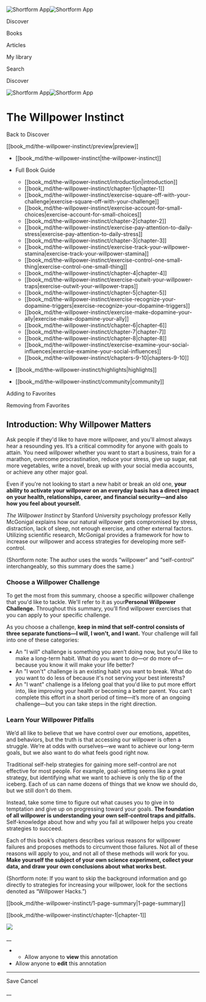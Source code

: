 ![Shortform App](/img/logo.36a2399e.svg)![Shortform App](/img/logo-dark.70c1b072.svg)

Discover

Books

Articles

My library

Search

Discover

![Shortform App](/img/logo.36a2399e.svg)![Shortform App](/img/logo-dark.70c1b072.svg)

# The Willpower Instinct

Back to Discover

[[book_md/the-willpower-instinct/preview|preview]]

  * [[book_md/the-willpower-instinct|the-willpower-instinct]]
  * Full Book Guide

    * [[book_md/the-willpower-instinct/introduction|introduction]]
    * [[book_md/the-willpower-instinct/chapter-1|chapter-1]]
    * [[book_md/the-willpower-instinct/exercise-square-off-with-your-challenge|exercise-square-off-with-your-challenge]]
    * [[book_md/the-willpower-instinct/exercise-account-for-small-choices|exercise-account-for-small-choices]]
    * [[book_md/the-willpower-instinct/chapter-2|chapter-2]]
    * [[book_md/the-willpower-instinct/exercise-pay-attention-to-daily-stress|exercise-pay-attention-to-daily-stress]]
    * [[book_md/the-willpower-instinct/chapter-3|chapter-3]]
    * [[book_md/the-willpower-instinct/exercise-track-your-willpower-stamina|exercise-track-your-willpower-stamina]]
    * [[book_md/the-willpower-instinct/exercise-control-one-small-thing|exercise-control-one-small-thing]]
    * [[book_md/the-willpower-instinct/chapter-4|chapter-4]]
    * [[book_md/the-willpower-instinct/exercise-outwit-your-willpower-traps|exercise-outwit-your-willpower-traps]]
    * [[book_md/the-willpower-instinct/chapter-5|chapter-5]]
    * [[book_md/the-willpower-instinct/exercise-recognize-your-dopamine-triggers|exercise-recognize-your-dopamine-triggers]]
    * [[book_md/the-willpower-instinct/exercise-make-dopamine-your-ally|exercise-make-dopamine-your-ally]]
    * [[book_md/the-willpower-instinct/chapter-6|chapter-6]]
    * [[book_md/the-willpower-instinct/chapter-7|chapter-7]]
    * [[book_md/the-willpower-instinct/chapter-8|chapter-8]]
    * [[book_md/the-willpower-instinct/exercise-examine-your-social-influences|exercise-examine-your-social-influences]]
    * [[book_md/the-willpower-instinct/chapters-9-10|chapters-9-10]]
  * [[book_md/the-willpower-instinct/highlights|highlights]]
  * [[book_md/the-willpower-instinct/community|community]]



Adding to Favorites 

Removing from Favorites 

## Introduction: Why Willpower Matters

Ask people if they'd like to have more willpower, and you'll almost always hear a resounding yes. It’s a critical commodity for anyone with goals to attain. You need willpower whether you want to start a business, train for a marathon, overcome procrastination, reduce your stress, give up sugar, eat more vegetables, write a novel, break up with your social media accounts, or achieve any other major goal.

Even if you're not looking to start a new habit or break an old one, **your ability to activate your willpower on an everyday basis has a direct impact on your health, relationships, career, and financial security—and also how you feel about yourself.**

_The Willpower Instinct_ by Stanford University psychology professor Kelly McGonigal explains how our natural willpower gets compromised by stress, distraction, lack of sleep, not enough exercise, and other external factors. Utilizing scientific research, McGonigal provides a framework for how to increase our willpower and access strategies for developing more self-control.

(Shortform note: The author uses the words “willpower” and “self-control” interchangeably, so this summary does the same.)

### Choose a Willpower Challenge

To get the most from this summary, choose a specific willpower challenge that you'd like to tackle. We'll refer to it as your**Personal Willpower Challenge.** Throughout this summary, you’ll find willpower exercises that you can apply to your specific challenge.

As you choose a challenge, **keep in mind that self-control consists of three separate functions—I will, I won't, and I want.** Your challenge will fall into one of these categories:

  * An "I will" challenge is something you aren’t doing now, but you'd like to make a long-term habit. What do you want to do—or do more of—because you know it will make your life better? 
  * An "I won't" challenge is an existing habit you want to break. What do you want to do less of because it's not serving your best interests? 
  * An "I want" challenge is a lifelong goal that you'd like to put more effort into, like improving your health or becoming a better parent. You can’t complete this effort in a short period of time—it’s more of an ongoing challenge—but you can take steps in the right direction. 



### Learn Your Willpower Pitfalls

We’d all like to believe that we have control over our emotions, appetites, and behaviors, but the truth is that accessing our willpower is often a struggle. We’re at odds with ourselves—we want to achieve our long-term goals, but we also want to do what feels good right now.

Traditional self-help strategies for gaining more self-control are not effective for most people. For example, goal-setting seems like a great strategy, but identifying what we want to achieve is only the tip of the iceberg. Each of us can name dozens of things that we know we should do, but we still don't do them.

Instead, take some time to figure out what causes you to give in to temptation and give up on progressing toward your goals. **The foundation of all willpower is understanding your own self-control traps and pitfalls.** Self-knowledge about how and why you fail at willpower helps you create strategies to succeed.

Each of this book’s chapters describes various reasons for willpower failures and proposes methods to circumvent those failures. Not all of these reasons will apply to you, and not all of these methods will work for you. **Make yourself the subject of your own science experiment, collect your data, and draw your own conclusions about what works best.**

(Shortform note: If you want to skip the background information and go directly to strategies for increasing your willpower, look for the sections denoted as “Willpower Hacks.”)

[[book_md/the-willpower-instinct/1-page-summary|1-page-summary]]

[[book_md/the-willpower-instinct/chapter-1|chapter-1]]

![](https://bat.bing.com/action/0?ti=56018282&Ver=2&mid=570652d7-04d0-4bdd-b63a-c753f3af86a8&sid=48a964a0642711eeb2d9b36fc717f5e2&vid=48a9a1e0642711eebeaf23361361f0d4&vids=0&msclkid=N&pi=0&lg=en-US&sw=800&sh=600&sc=24&nwd=1&tl=Shortform%20%7C%20Book&p=https%3A%2F%2Fwww.shortform.com%2Fapp%2Fbook%2Fthe-willpower-instinct%2Fintroduction&r=&lt=1083&evt=pageLoad&sv=1&rn=624238)

__

  *   * Allow anyone to **view** this annotation
  * Allow anyone to **edit** this annotation



* * *

Save Cancel

__




